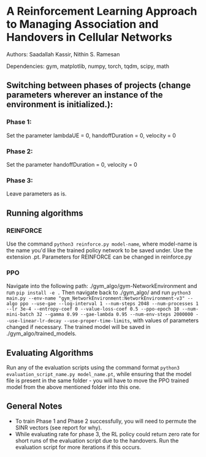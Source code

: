 # A Reinforcement Learning Approach to Managing Association and Handovers in Cellular Networks
Authors: Saadallah Kassir, Nithin S. Ramesan

Dependencies: gym, matplotlib, numpy, torch, tqdm, scipy, math

## Switching between phases of projects (change parameters wherever an instance of the environment is initialized.):
### Phase 1:
Set the parameter lambdaUE = 0, handoffDuration = 0, velocity = 0

### Phase 2: 
Set the parameter handoffDuration = 0, velocity = 0

### Phase 3: 
Leave parameters as is.

## Running algorithms

### REINFORCE
Use the command `python3 reinforce.py model-name`, where model-name is the name you'd like the trained policy network to be saved under. Use the extension .pt. Parameters for REINFORCE can be changed in reinforce.py

### PPO
Navigate into the following path: ./gym_algo/gym-NetworkEnvironment and run `pip install -e .`
Then navigate back to ./gym_algo/ and run `python3 main.py --env-name "gym_NetworkEnvironment:NetworkEnvironment-v3" --algo ppo --use-gae --log-interval 1 --num-steps 2048 --num-processes 1 --lr 3e-4 --entropy-coef 0 --value-loss-coef 0.5 --ppo-epoch 10 --num-mini-batch 32 --gamma 0.99 --gae-lambda 0.95 --num-env-steps 2000000 --use-linear-lr-decay --use-proper-time-limits`, with values of parameters changed if necessary. The trained model will be saved in ./gym_algo/trained_models.

## Evaluating Algorithms

Run any of the evaluation scripts using the command format `python3 evaluation_script_name.py model_name.pt`, while ensuring that the model file is present in the same folder - you will have to move the PPO trained model from the above mentioned folder into this one.

## General Notes
* To train Phase 1 and Phase 2 successfully, you will need to permute the SINR vectors (see report for why). 
* While evaluating rate for phase 3, the RL policy could return zero rate for short runs of the evaluation script due to the handovers. Run the evaluation script for more iterations if this occurs.

